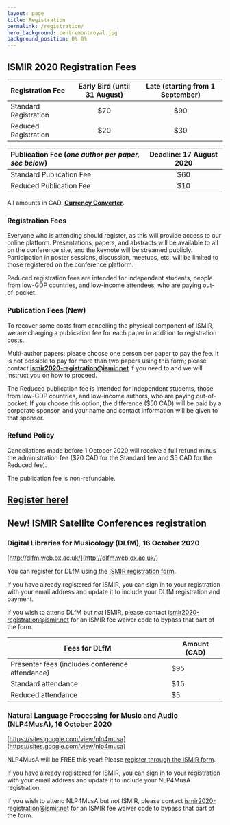 ```yaml
---
layout: page
title: Registration
permalink: /registration/
hero_background: centremontroyal.jpg
background_position: 0% 0%
---
```


## ISMIR 2020 Registration Fees

| Registration Fee                                     | Early Bird (until 31 August)      | Late (starting from 1 September)           |
|:-----------------------------------------------------|:---------------------------------:|:------------------------------------------:|
| Standard Registration                                | $70                               | $90                                        |
| Reduced Registration                                 | $20                               | $30                                        |

| Publication Fee (*one author per paper, see below*)  | Deadline: 17 August 2020                               |
|:-----------------------------------------------------|:------------------------------------------------------:|
| Standard Publication Fee                             | $60                                                    |
| Reduced Publication Fee                              | $10                                                    |

All amounts in CAD. **[Currency Converter](https://www.bankofcanada.ca/rates/exchange/currency-converter/)**.

### Registration Fees

Everyone who is attending should register, as this will provide access to our online platform. Presentations, papers, and abstracts will be available to all on the conference site, and the keynote will be streamed publicly. Participation in poster sessions, discussion, meetups, etc. will be limited to those registered on the conference platform.

Reduced registration fees are intended for independent students, people from low-GDP countries, and low-income attendees, who are paying out-of-pocket.

### Publication Fees (New)

To recover some costs from cancelling the physical component of ISMIR, we are charging a publication fee for each paper in addition to registration costs.

Multi-author papers: please choose one person per paper to pay the fee. It is not possible to pay for more than two papers using this form; please contact **[ismir2020-registration@ismir.net](mailto:ismir2020-registration@ismir.net)** if you need to and we will instruct you on how to proceed.

The Reduced publication fee is intended for independent students, those from low-GDP countries, and low-income authors, who are paying out-of-pocket. If you choose this option, the difference ($50 CAD) will be paid by a corporate sponsor, and your name and contact information will be given to that sponsor.

### Refund Policy

Cancellations made before 1 October 2020 will receive a full refund minus the administration fee ($20 CAD for the Standard fee and $5 CAD for the Reduced fee).

The publication fee is non-refundable.

## [Register here!](https://fourwav.es/ISMIR-2020/registration)

## New! ISMIR Satellite Conferences registration

### Digital Libraries for Musicology (DLfM), 16 October 2020

[http://dlfm.web.ox.ac.uk/](http://dlfm.web.ox.ac.uk/)

You can register for DLfM using the [ISMIR registration form](https://fourwav.es/ISMIR-2020/registration).

If you have already registered for ISMIR, you can sign in to your registration with your email address and update it to include your DLfM registration and payment.

If you wish to attend DLfM but *not* ISMIR, please contact [ismir2020-registration@ismir.net](mailto:ismir2020-registration@ismir.net) for an ISMIR fee waiver code to bypass that part of the form.

| Fees for DLfM                                   | Amount (CAD) |
|-------------------------------------------------|--------------|
| Presenter fees (includes conference attendance) | $95          |
| Standard attendance                             | $15          |
| Reduced attendance                              | $5           |

### Natural Language Processing for Music and Audio (NLP4MusA), 16 October 2020

[https://sites.google.com/view/nlp4musa](https://sites.google.com/view/nlp4musa)

NLP4MusA will be FREE this year! Please [register through the ISMIR form](https://fourwav.es/ISMIR-2020/registration).

If you have already registered for ISMIR, you can sign in to your registration with your email address and update it to include your NLP4MusA registration.

If you wish to attend NLP4MusA but *not* ISMIR, please contact [ismir2020-registration@ismir.net](mailto:ismir2020-registration@ismir.net) for an ISMIR fee waiver code to bypass that part of the form.
